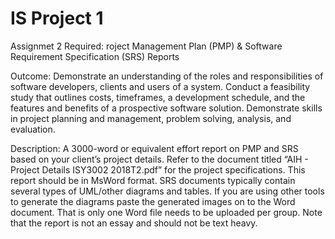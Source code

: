 # IS Project 1
Assignmet 2
Required: 
roject Management Plan (PMP) & Software Requirement Specification (SRS) Reports

Outcome:
Demonstrate an understanding of the roles and responsibilities of software
developers, clients and users of a system.
Conduct a feasibility study that outlines costs, timeframes, a development
schedule, and the features and benefits of a prospective software solution.
Demonstrate skills in project planning and management, problem solving,
analysis, and evaluation.

Description:
A 3000-word or equivalent effort report on PMP and SRS based on your
client’s project details. Refer to the document titled “AIH - Project Details
ISY3002 2018T2.pdf” for the project specifications. This report should be in
MsWord format. SRS documents typically contain several types of UML/other
diagrams and tables. If you are using other tools to generate the diagrams
paste the generated images on to the Word document. That is only one Word
file needs to be uploaded per group. Note that the report is not an essay and
should not be text heavy.
